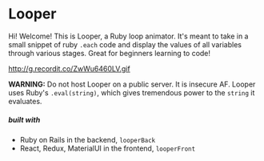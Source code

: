 # Looper

Hi! Welcome! This is Looper, a Ruby loop animator.  It's meant to take in a small snippet of ruby `.each` code and display the values of all variables through various stages.  Great for beginners learning to code!

http://g.recordit.co/ZwWu6460LV.gif


**WARNING:** Do not host Looper on a public server.  It is insecure AF.  Looper uses Ruby's `.eval(string)`, which gives tremendous power to the `string` it evaluates.


##### built with
- Ruby on Rails in the backend, `looperBack`
- React, Redux, MaterialUI in the frontend, `looperFront`



<!-- ##### design decisions
- Ruby on Rails in the backend does most of the work
  - single endpoint: `POST` /code_bits
    - accept variable declaration
    - accept `.each` parts: collection, element, block
  - returns an array of states
    - as string, for easy frontend rendering
  - misc.
    - CodeBits instance `belongs to` a collection, aka a Variable instance
    - CodeBits displays a
- React in the frontend to display -->

